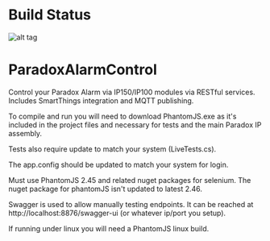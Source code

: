 # Build Status
![alt tag](https://tracstarr.visualstudio.com/DefaultCollection/_apis/public/build/definitions/147e7233-581d-4dd3-89c3-70d85e2224a5/1/badge)

# ParadoxAlarmControl
Control your Paradox Alarm via IP150/IP100 modules via RESTful services. Includes SmartThings integration and MQTT publishing.

To compile and run you will need to download PhantomJS.exe as it's included in the project files and necessary for tests and the main Paradox IP assembly. 

Tests also require update to match your system (LiveTests.cs).

The app.config should be updated to match your system for login.

Must use PhantomJS 2.45 and related nuget packages for selenium. The nuget package for phantomJS isn't updated to latest 2.46. 

Swagger is used to allow manually testing endpoints. It can be reached at http://localhost:8876/swagger-ui (or whatever ip/port you setup).

If running under linux you will need a PhantomJS linux build.

